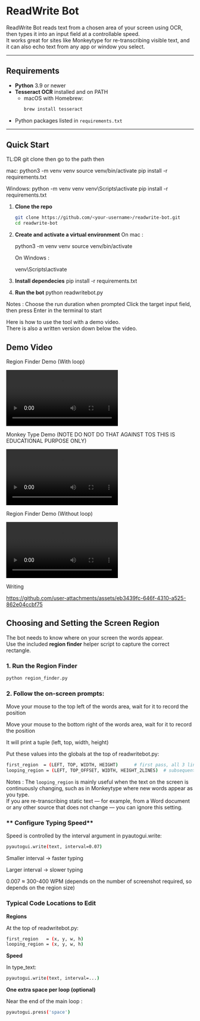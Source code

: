 # ReadWrite Bot

ReadWrite Bot reads text from a chosen area of your screen using OCR, then types it into an input field at a controllable speed.  
It works great for sites like Monkeytype for re-transcribing visible text, and it can also echo text from any app or window you select.

---

## Requirements

- **Python** 3.9 or newer  
- **Tesseract OCR** installed and on PATH  
  - macOS with Homebrew:  
    ```bash
    brew install tesseract
    ```
- Python packages listed in `requirements.txt`

---

## Quick Start

TL:DR
git clone then go to the path then 

mac:
python3 -m venv venv
source venv/bin/activate
pip install -r requirements.txt

Windows:
python -m venv venv
venv\Scripts\activate
pip install -r requirements.txt



1. **Clone the repo**
   ```bash
   git clone https://github.com/<your-username>/readwrite-bot.git
   cd readwrite-bot
   
2. **Create and activate a virtual environment**
   On mac :
   
   python3 -m venv venv
   source venv/bin/activate

   On Windows :
   
   venv\Scripts\activate
3. **Install dependecies**
   pip install -r requirements.txt

4. **Run the bot**
python readwritebot.py

Notes :
Choose the run duration when prompted
Click the target input field, then press Enter in the terminal to start

Here is how to use the tool with a demo video.  
There is also a written version down below the video.

## Demo Video
Region Finder Demo (With loop)

[<video src="RegionFinder_Demo.mov" controls></video>](https://github.com/user-attachments/assets/61cb3fc3-c64f-4ae1-9dc6-d9bf10f01d09)

Monkey Type Demo (NOTE DO NOT DO THAT AGAINST TOS THIS IS EDUCATIONAL PURPOSE ONLY)

[<video src="MonkeyType_Demo.mov" controls></video>](https://github.com/user-attachments/assets/bae0adea-09de-4ac6-abdd-ed3a65177076)


Region Finder Demo (Without loop)

[<video src="https://github.com/user-attachments/assets/61cb3fc3-c64f-4ae1-9dc6-d9bf10f01d09" controls></video>](https://github.com/user-attachments/assets/61cb3fc3-c64f-4ae1-9dc6-d9bf10f01d09)

Writing 

https://github.com/user-attachments/assets/eb3439fc-646f-4310-a525-862e04ccbf75

## Choosing and Setting the Screen Region

The bot needs to know where on your screen the words appear.  
Use the included **region finder** helper script to capture the correct rectangle.

### 1. Run the Region Finder
```bash
python region_finder.py
```
### **2. Follow the on-screen prompts:**
Move your mouse to the top left of the words area, wait for it to record the position

Move your mouse to the bottom right of the words area, wait for it to record the position

It will print a tuple (left, top, width, height)

Put these values into the globals at the top of readwritebot.py:
```bash
first_region  = (LEFT, TOP, WIDTH, HEIGHT)      # first pass, all 3 lines
looping_region = (LEFT, TOP_OFFSET, WIDTH, HEIGHT_2LINES)  # subsequent passes, bottom 2 lines
```

Notes :
The `looping_region` is mainly useful when the text on the screen is continuously changing, such as in Monkeytype where new words appear as you type.  
If you are re-transcribing static text — for example, from a Word document or any other source that does not change — you can ignore this setting.

### ** Configure Typing Speed**
Speed is controlled by the interval argument in pyautogui.write:
```bash
pyautogui.write(text, interval=0.07)
```
Smaller interval → faster typing

Larger interval → slower typing

0.007 ≈ 300-400 WPM (depends on the number of screenshot required, so depends on the region size)

### **Typical Code Locations to Edit**
**Regions**

At the top of readwritebot.py:
```bash
first_region   = (x, y, w, h)
looping_region = (x, y, w, h)
```
**Speed**

In type_text:
```bash
pyautogui.write(text, interval=...)
```
**One extra space per loop (optional)**

Near the end of the main loop :

```bash
pyautogui.press('space')
```
